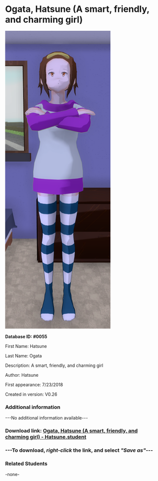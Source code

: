 # Ogata, Hatsune (A smart, friendly, and charming girl)

<img src="../../Files/Images/Ogata, Hatsune (A smart, friendly, and charming girl).png" title="Ogata, Hatsune (A smart, friendly, and charming girl) - Hatsune">

**Database ID: #0055**

First Name: Hatsune

Last Name: Ogata

Description: A smart, friendly, and charming girl

Author: Hatsune

First appearance: 7/23/2018

Created in version: V0.26

### Additional information

---No additional information available---

### Download link: <a href="https://raw.githubusercontent.com/Arbiter1223/Daigaku-Gurashi-Custom-Students/master/Files/Student%20Files/Ogata%2C%20Hatsune%20(A%20smart%2C%20friendly%2C%20and%20charming%20girl)%20-%20Hatsune.student">Ogata, Hatsune (A smart, friendly, and charming girl) - Hatsune.student</a>

### ---**To download, _right-click_ the link, and select _"Save as"_**---

### Related Students

-none-
